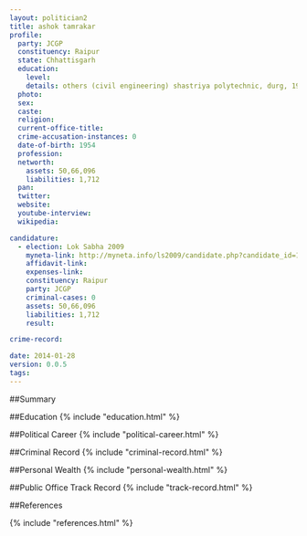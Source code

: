 ```yaml
---
layout: politician2
title: ashok tamrakar
profile: 
  party: JCGP
  constituency: Raipur
  state: Chhattisgarh
  education: 
    level: 
    details: others (civil engineering) shastriya polytechnic, durg, 1975
  photo: 
  sex: 
  caste: 
  religion: 
  current-office-title: 
  crime-accusation-instances: 0
  date-of-birth: 1954
  profession: 
  networth: 
    assets: 50,66,096
    liabilities: 1,712
  pan: 
  twitter: 
  website: 
  youtube-interview: 
  wikipedia: 

candidature: 
  - election: Lok Sabha 2009
    myneta-link: http://myneta.info/ls2009/candidate.php?candidate_id=113
    affidavit-link: 
    expenses-link: 
    constituency: Raipur 
    party: JCGP
    criminal-cases: 0
    assets: 50,66,096
    liabilities: 1,712
    result:  

crime-record: 

date: 2014-01-28
version: 0.0.5
tags: 
---
```

##Summary


##Education
{% include "education.html" %}


##Political Career
{% include "political-career.html" %}


##Criminal Record
{% include "criminal-record.html" %}


##Personal Wealth
{% include "personal-wealth.html" %}


##Public Office Track Record
{% include "track-record.html" %}


##References


{% include "references.html" %}